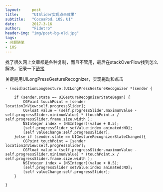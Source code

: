 ```yaml
---
layout:     post
title:      "UISlider实现点击效果"
subtitle:   "CocoaPod，iOS，UI"
date:       2017-3-16
author:     "Fidetro"
header-img: "img/post-bg-old.jpg"
tags:
- 问题随笔
- iOS
---
```


找了很久网上文章都是各种复制，而且不管用，最后在stackOverFlow找到怎么解决，记录一下[链接](http://stackoverflow.com/questions/22717167/how-to-enable-tap-and-slide-in-a-uislider)

关键是用UILongPressGestureRecognizer，实现拖动和点击
```
- (void)actionLongGesture:(UILongPressGestureRecognizer *)sender {
    
    if (sender.state == UIGestureRecognizerStateBegan) {
        CGPoint touchPoint = [sender locationInView:self.progressSlider];
        CGFloat value = (self.progressSlider.maximumValue - self.progressSlider.minimumValue) * (touchPoint.x / self.progressSlider.frame.size.width );
        NSInteger index = (NSInteger)(value + 0.5);
        [self.progressSlider setValue:index animated:NO];
        [self valueChange:self.progressSlider];
    }else if (sender.state == UIGestureRecognizerStateChanged){
        CGPoint touchPoint = [sender locationInView:self.progressSlider];
        CGFloat value = (self.progressSlider.maximumValue - self.progressSlider.minimumValue) * (touchPoint.x / self.progressSlider.frame.size.width );
        NSInteger index = (NSInteger)(value + 0.5);
        [self.progressSlider setValue:index animated:NO];
        [self valueChange:self.progressSlider];
    }
 
}
```
